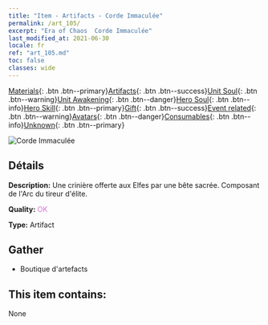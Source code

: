 ```yaml
---
title: "Item - Artifacts - Corde Immaculée"
permalink: /art_105/
excerpt: "Era of Chaos  Corde Immaculée"
last_modified_at: 2021-06-30
locale: fr
ref: "art_105.md"
toc: false
classes: wide
---
```

 [Materials](/ItemsFR/){: .btn .btn--primary}[Artifacts](/ItemsFR/Artifacts/){: .btn .btn--success}[Unit Soul](/ItemsFR/UnitSoul/){: .btn .btn--warning}[Unit Awakening](/ItemsFR/UnitAwakening/){: .btn .btn--danger}[Hero Soul](/ItemsFR/HeroSoul/){: .btn .btn--info}[Hero Skill](/ItemsFR/HeroSkill/){: .btn .btn--primary}[Gift](/ItemsFR/Gift/){: .btn .btn--success}[Event related](/ItemsFR/Events/){: .btn .btn--warning}[Avatars](/ItemsFR/Avatars/){: .btn .btn--danger}[Consumables](/ItemsFR/Consumables/){: .btn .btn--info}[Unknown](/ItemsFR/Unknown/){: .btn .btn--primary}

 ![Corde Immaculée](/images/t/artifact_40103.png)

## Détails
 **Description:** Une crinière offerte aux Elfes par une bête sacrée. Composant de l'Arc du tireur d'élite.

 **Quality:** <span style="color: #DA70D6">OK</span>

 **Type:** Artifact

## Gather

*    Boutique d'artefacts 

## This item contains:

  None

